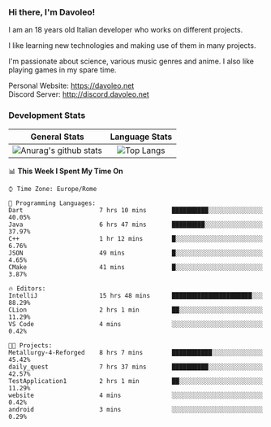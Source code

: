 ### Hi there, I'm Davoleo!

I am an 18 years old Italian developer who works on different projects.

I like learning new technologies and making use of them in many projects.

I'm passionate about science, various music genres and anime.
I also like playing games in my spare time.

Personal Website: https://davoleo.net <br>
Discord Server: http://discord.davoleo.net

### Development Stats

General Stats             |  Language Stats
:-------------------------:|:-------------------------:
![Anurag's github stats](https://github-readme-stats.vercel.app/api?username=Davoleo&count_private=true&show_icons=true&theme=tokyonight)  |  ![Top Langs](https://github-readme-stats.vercel.app/api/top-langs/?username=Davoleo&theme=tokyonight&layout=compact)



<!--START_SECTION:waka-->
📊 **This Week I Spent My Time On** 

```text
⌚︎ Time Zone: Europe/Rome

💬 Programming Languages: 
Dart                     7 hrs 10 mins       ██████████░░░░░░░░░░░░░░░   40.05% 
Java                     6 hrs 47 mins       █████████░░░░░░░░░░░░░░░░   37.97% 
C++                      1 hr 12 mins        █░░░░░░░░░░░░░░░░░░░░░░░░   6.76% 
JSON                     49 mins             █░░░░░░░░░░░░░░░░░░░░░░░░   4.65% 
CMake                    41 mins             █░░░░░░░░░░░░░░░░░░░░░░░░   3.87%

🔥 Editors: 
IntelliJ                 15 hrs 48 mins      ██████████████████████░░░   88.29% 
CLion                    2 hrs 1 min         ██░░░░░░░░░░░░░░░░░░░░░░░   11.29% 
VS Code                  4 mins              ░░░░░░░░░░░░░░░░░░░░░░░░░   0.42%

🐱‍💻 Projects: 
Metallurgy-4-Reforged    8 hrs 7 mins        ███████████░░░░░░░░░░░░░░   45.42% 
daily_quest              7 hrs 37 mins       ██████████░░░░░░░░░░░░░░░   42.57% 
TestApplication1         2 hrs 1 min         ██░░░░░░░░░░░░░░░░░░░░░░░   11.29% 
website                  4 mins              ░░░░░░░░░░░░░░░░░░░░░░░░░   0.42% 
android                  3 mins              ░░░░░░░░░░░░░░░░░░░░░░░░░   0.29%

```


<!--END_SECTION:waka-->

<!--
**Davoleo/Davoleo** is a ✨ _special_ ✨ repository because its `README.md` (this file) appears on your GitHub profile.

https://gist.github.com/Davoleo/43516c64c8169e24dc2571c34713863b

Here are some ideas to get you started:

- 🔭 I’m currently working on ...
- 🌱 I’m currently learning ...
- 👯 I’m looking to collaborate on ...
- 🤔 I’m looking for help with ...
- 💬 Ask me about ...
- 📫 How to reach me: ...
- 😄 Pronouns: ...
- ⚡ Fun fact: ...
-->
